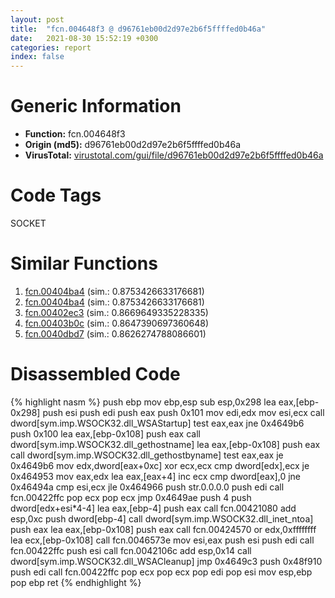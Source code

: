 ```yaml
---
layout: post
title:  "fcn.004648f3 @ d96761eb00d2d97e2b6f5ffffed0b46a"
date:   2021-08-30 15:52:19 +0300
categories: report
index: false
---
```


# Generic Information
- **Function:** fcn.004648f3
- **Origin (md5):** d96761eb00d2d97e2b6f5ffffed0b46a
- **VirusTotal:** [virustotal.com/gui/file/d96761eb00d2d97e2b6f5ffffed0b46a][virustotal_ref]

# Code Tags
<span class="tag" id="SOCKET">SOCKET</span>


# Similar Functions

1. [fcn.00404ba4][similar_1_ref] (sim.: 0.8753426633176681)
2. [fcn.00404ba4][similar_2_ref] (sim.: 0.8753426633176681)
3. [fcn.00402ec3][similar_3_ref] (sim.: 0.8669649335228335)
4. [fcn.00403b0c][similar_4_ref] (sim.: 0.8647390697360648)
5. [fcn.0040dbd7][similar_5_ref] (sim.: 0.8626274788086601)


# Disassembled Code

{% highlight nasm %}
push ebp
mov ebp,esp
sub esp,0x298
lea eax,[ebp-0x298]
push esi
push edi
push eax
push 0x101
mov edi,edx
mov esi,ecx
call dword[sym.imp.WSOCK32.dll_WSAStartup]
test eax,eax
jne 0x4649b6
push 0x100
lea eax,[ebp-0x108]
push eax
call dword[sym.imp.WSOCK32.dll_gethostname]
lea eax,[ebp-0x108]
push eax
call dword[sym.imp.WSOCK32.dll_gethostbyname]
test eax,eax
je 0x4649b6
mov edx,dword[eax+0xc]
xor ecx,ecx
cmp dword[edx],ecx
je 0x464953
mov eax,edx
lea eax,[eax+4]
inc ecx
cmp dword[eax],0
jne 0x46494a
cmp esi,ecx
jle 0x464966
push str.0.0.0.0
push edi
call fcn.00422ffc
pop ecx
pop ecx
jmp 0x4649ae
push 4
push dword[edx+esi*4-4]
lea eax,[ebp-4]
push eax
call fcn.00421080
add esp,0xc
push dword[ebp-4]
call dword[sym.imp.WSOCK32.dll_inet_ntoa]
push eax
lea eax,[ebp-0x108]
push eax
call fcn.00424570
or edx,0xffffffff
lea ecx,[ebp-0x108]
call fcn.0046573e
mov esi,eax
push esi
push edi
call fcn.00422ffc
push esi
call fcn.0042106c
add esp,0x14
call dword[sym.imp.WSOCK32.dll_WSACleanup]
jmp 0x4649c3
push 0x48f910
push edi
call fcn.00422ffc
pop ecx
pop ecx
pop edi
pop esi
mov esp,ebp
pop ebp
ret
{% endhighlight %}


[similar_1_ref]: /report/fcn.00404ba4@4c8869bb42f854640703b6ddda29ee38
[similar_2_ref]: /report/fcn.00404ba4@3f1595e66dc63331ba0930a0c79684ce
[similar_3_ref]: /report/fcn.00402ec3@1123b7aa5760238fe93045e585b8234c
[similar_4_ref]: /report/fcn.00403b0c@1123b7aa5760238fe93045e585b8234c
[similar_5_ref]: /report/fcn.0040dbd7@d4e56c7d970c209a3a2b3c4b4cc5e586
[virustotal_ref]: https://www.virustotal.com/gui/file/d96761eb00d2d97e2b6f5ffffed0b46a